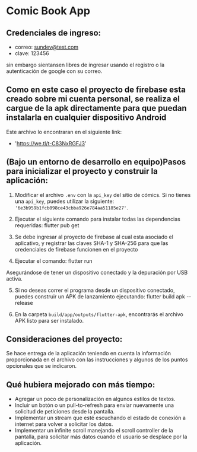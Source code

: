 # Comic Book App

## Credenciales de ingreso:

- correo: sundev@test.com
- clave: 123456

sin embargo sientansen libres de ingresar usando el registro o la autenticación de google con su correo.

## Como en este caso el proyecto de firebase esta creado sobre mi cuenta personal, se realiza el cargue de la apk directamente para que puedan instalarla en cualquier dispositivo Android

Este archivo lo encontraran en el siguiente link:

- 'https://we.tl/t-C83NxRGFJ3'

## (Bajo un entorno de desarrollo en equipo)Pasos para inicializar el proyecto y construir la aplicación:

1. Modificar el archivo `.env` con la `api_key` del sitio de cómics. Si no tienes una `api_key`, puedes utilizar la siguiente: `'6e3b959b1fcb098ce43cbba926e784aa51185e27'`.
   
2. Ejecutar el siguiente comando para instalar todas las dependencias requeridas: flutter pub get

3. Se debe ingresar al proyecto de firebase al cual esta asociado el aplicativo, y registrar las claves SHA-1 y SHA-256 para que las credenciales de firebase funcionen en el proyecto

4. Ejecutar el comando: flutter run

Asegurándose de tener un dispositivo conectado y la depuración por USB activa.

5. Si no deseas correr el programa desde un dispositivo conectado, puedes construir un APK de lanzamiento ejecutando: flutter build apk --release


6. En la carpeta `build/app/outputs/flutter-apk`, encontrarás el archivo APK listo para ser instalado.

## Consideraciones del proyecto:

Se hace entrega de la aplicación teniendo en cuenta la información proporcionada en el archivo con las instrucciones y algunos de los puntos opcionales que se indicaron.

## Qué hubiera mejorado con más tiempo:

- Agregar un poco de personalización en algunos estilos de textos.
- Incluir un botón o un pull-to-refresh para enviar nuevamente una solicitud de peticiones desde la pantalla.
- Implementar un stream que esté escuchando el estado de conexión a internet para volver a solicitar los datos.
- Implementar un infinite scroll manejando el scroll controller de la pantalla, para solicitar más datos cuando el usuario se desplace por la aplicación.

